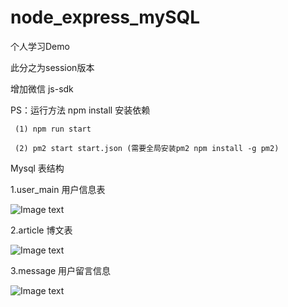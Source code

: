# node_express_mySQL
个人学习Demo

此分之为session版本

增加微信 js-sdk

PS：运行方法 npm install 安装依赖
	
	
	 (1) npm run start

	 (2) pm2 start start.json (需要全局安装pm2 npm install -g pm2)

Mysql 表结构

1.user_main 用户信息表

![Image text](http://img.drnet.xyz/user_main.png)

2.article 博文表

![Image text](http://img.drnet.xyz/article.png)

3.message 用户留言信息

![Image text](http://img.drnet.xyz/message.png)
		

